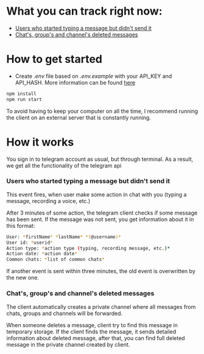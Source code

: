 # What you can track right now:

- [Users who started typing a message but didn't send it](#users-who-started-typing-a-message-but-didnt-send-it)
- [Chat's, group's and channel's deleted messages](#chats-groups-and-channels-deleted-messages)

# How to get started

- Create _.env_ file based on _.env.example_ with your API_KEY and API_HASH. More information can be
  found [here](https://core.telegram.org/api/obtaining_api_id)

```bash
npm install
npm run start
```

To avoid having to keep your computer on all the time, I recommend running the client on an external server that is
constantly running.

# How it works

You sign in to telegram account as usual, but through terminal. As a result, we get all the functionality of the
telegram api

### Users who started typing a message but didn't send it

This event fires, when user make some action in chat with you (typing a message, recording a voice, etc.)

After 3 minutes of some action, the telegram client checks if some message has been sent. If the message was not sent,
you get information about it in this format:

```bash
User: *firstName* *lastName* *(@username)*
User id: *userid*
Action type: *action type (typing, recording message, etc.)*
Action date: *action date*
Common chats: *list of common chats*
```

If another event is sent within three minutes, the old event is overwritten by the new one.

### Chat's, group's and channel's deleted messages

The client automatically creates a private channel where all messages from chats, groups and channels will be forwarded.

When someone deletes a message, client try to find this message in temporary storage. If the client finds the message,
it sends detailed information about deleted message, after that, you can find full deleted message in the private
channel created by client.
